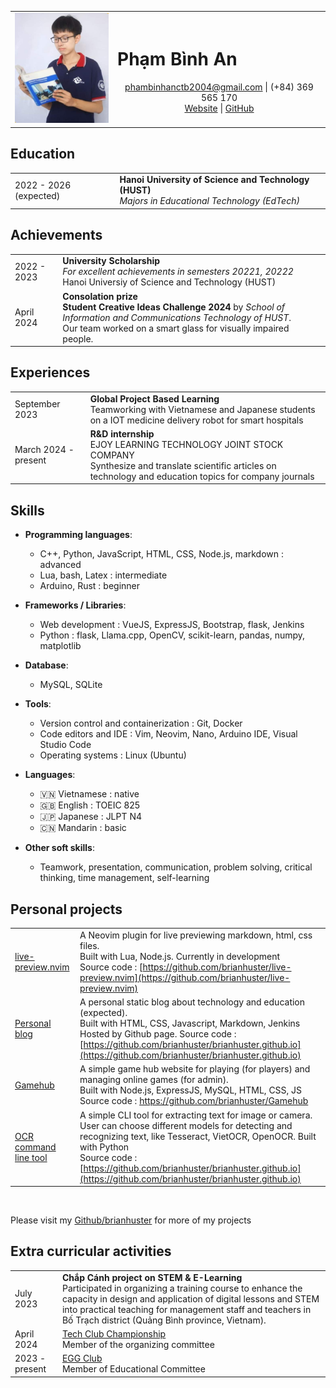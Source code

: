 <link rel="stylesheet" type="text/css" href="style.css" /> 

<!-- <img src="avatar.jpg" alt="Pham Binh An" style="max-width:150px;"/> -->

|  |  |
|-------------|-----------------------------------------------|
| <img src="avatar.jpg" alt="Pham Binh An" style="max-width:150px;"/> | <h1>Phạm Bình An</h1> <center> phambinhanctb2004@gmail.com  \| (+84) 369 565 170  <br> [Website](https://brianhuster.github.io) \| [GitHub](https://github.com/brianhuster) </center> |

## Education
|  |  |
|-------------|-----------------------------------------------|
| 2022 - 2026 (expected) | **Hanoi University of Science and Technology (HUST)** <br> *Majors in Educational Technology (EdTech)* |


## Achievements
|  |  |
|-------------|-----------------------------------------------|
| 2022 - 2023 | **University Scholarship** <br> *For excellent achievements in semesters 20221, 20222* <br> Hanoi Universiy of Science and Technology (HUST)
| April 2024 | **Consolation prize** <br> **Student Creative Ideas Challenge 2024** by *School of Information and Communications Technology of HUST*. <br> Our team worked on a smart glass for visually impaired people.

## Experiences
|  |  |
|-------------|-----------------------------------------------|
| September 2023 | **Global Project Based Learning** <br> Teamworking with Vietnamese and Japanese students on a IOT medicine delivery robot for smart hospitals |
| March 2024 - present | **R\&D internship** <br> EJOY LEARNING TECHNOLOGY JOINT STOCK COMPANY <br> Synthesize and translate scientific articles on technology and education topics for company journals

## Skills
- **Programming languages**: 
    - C++, Python, JavaScript, HTML, CSS, Node.js, markdown : advanced
    - Lua, bash, Latex : intermediate
    - Arduino, Rust : beginner

- **Frameworks / Libraries**: 
    - Web development : VueJS, ExpressJS, Bootstrap, flask, Jenkins
    - Python : flask, Llama.cpp, OpenCV, scikit-learn, pandas, numpy, matplotlib 

- **Database**: 
    - MySQL, SQLite

- **Tools**:
    - Version control and containerization : Git, Docker
    - Code editors and IDE : Vim, Neovim, Nano, Arduino IDE, Visual Studio Code
    - Operating systems : Linux (Ubuntu)

- **Languages**:
    - 🇻🇳 Vietnamese : native
    - 🇬🇧 English : TOEIC 825
    - 🇯🇵 Japanese : JLPT N4
    - 🇨🇳 Mandarin : basic

- **Other soft skills**:
    - Teamwork, presentation, communication, problem solving, critical thinking, time management, self-learning

## Personal projects
|  |  |
|-------------|-----------------------------------------------|
| [live-preview.nvim](https://github.com/brianhuster/live-preview.nvim) | A Neovim plugin for live previewing markdown, html, css files. <br> Built with Lua, Node.js. Currently in development <br> Source code : [https://github.com/brianhuster/live-preview.nvim](https://github.com/brianhuster/live-preview.nvim) |
| [Personal blog](https://brianhuster.github.io) | A personal static blog about technology and education (expected). <br> Built with HTML, CSS, Javascript, Markdown, Jenkins <br> Hosted by Github page. Source code : [https://github.com/brianhuster/brianhuster.github.io](https://github.com/brianhuster/brianhuster.github.io) |
| [Gamehub](https://github.com/brianhuster/Gamehub) | A simple game hub website for playing (for players) and managing online games (for admin). <br> Built with Node.js, ExpressJS, MySQL, HTML, CSS, JS <br> Source code : https://github.com/brianhuster/Gamehub |
| [OCR command line tool](https://github.com/brianhuster/ocr_python) | A simple CLI tool for extracting text for image or camera. User can choose different models for detecting and recognizing text, like Tesseract, VietOCR, OpenOCR. Built with Python <br> Source code : [https://github.com/brianhuster/brianhuster.github.io](https://github.com/brianhuster/brianhuster.github.io) |

<br>

Please visit my [Github/brianhuster](https://github.com/brianhuster) for more of my projects


## Extra curricular activities
|  |  |
|-------------|-----------------------------------------------|
| July 2023 | **Chắp Cánh project on STEM & E-Learning** <br> Participated in organizing a training course to enhance the capacity in design and application of digital lessons and STEM into practical teaching for management staff and teachers in Bố Trạch district (Quảng Bình province, Vietnam). |
| April 2024 | [Tech Club Championship](https://www.facebook.com/story.php/?story_fbid=830979175740586&id=100064855323885&paipv=0&eav=Afb48BpGvoQELL_RPYal9LmfZY6exjcFE7GXLw52gYjoBGWkBrXKgWTKvmAG29JrOuE&_rdr) <br> Member of the organizing committee |
| 2023 - present | [EGG Club](https://www.linkedin.com/company/eggclub) <br> Member of Educational Committee |





